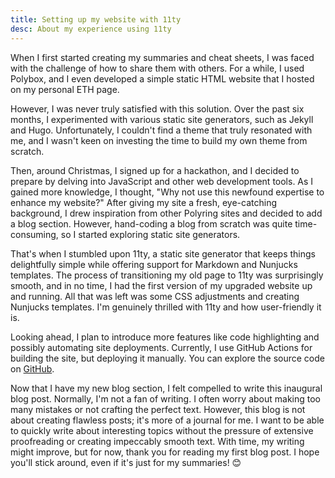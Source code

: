 ```yaml
---
title: Setting up my website with 11ty
desc: About my experience using 11ty
---
```


When I first started creating my summaries and cheat sheets, I was faced with the challenge of how to share them with others. For a while, I used Polybox, and I even developed a simple static HTML website that I hosted on my personal ETH page.

However, I was never truly satisfied with this solution. Over the past six months, I experimented with various static site generators, such as Jekyll and Hugo. Unfortunately, I couldn't find a theme that truly resonated with me, and I wasn't keen on investing the time to build my own theme from scratch.

Then, around Christmas, I signed up for a hackathon, and I decided to prepare by delving into JavaScript and other web development tools. As I gained more knowledge, I thought, "Why not use this newfound expertise to enhance my website?" After giving my site a fresh, eye-catching background, I drew inspiration from other Polyring sites and decided to add a blog section. However, hand-coding a blog from scratch was quite time-consuming, so I started exploring static site generators.

That's when I stumbled upon 11ty, a static site generator that keeps things delightfully simple while offering support for Markdown and Nunjucks templates. The process of transitioning my old page to 11ty was surprisingly smooth, and in no time, I had the first version of my upgraded website up and running. All that was left was some CSS adjustments and creating Nunjucks templates. I'm genuinely thrilled with 11ty and how user-friendly it is.

Looking ahead, I plan to introduce more features like code highlighting and possibly automating site deployments. Currently, I use GitHub Actions for building the site, but deploying it manually. You can explore the source code on [GitHub](https://github.com/DannyCamenisch/polyring-website).

Now that I have my new blog section, I felt compelled to write this inaugural blog post. Normally, I'm not a fan of writing. I often worry about making too many mistakes or not crafting the perfect text. However, this blog is not about creating flawless posts; it's more of a journal for me. I want to be able to quickly write about interesting topics without the pressure of extensive proofreading or creating impeccably smooth text. With time, my writing might improve, but for now, thank you for reading my first blog post. I hope you'll stick around, even if it's just for my summaries! 😊
